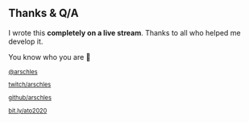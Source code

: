 ## Thanks & Q/A

I wrote this **completely on a live stream**. Thanks to all who helped me develop it.

You know who you are 💚

<small>

[@arschles](https://twitter.com/arschles)

[twitch/arschles](https://twitch.tv/arschles)

[github/arschles](http://github.com/arschles)

[bit.ly/ato2020](https://bit.ly/ato2020)

</small>
